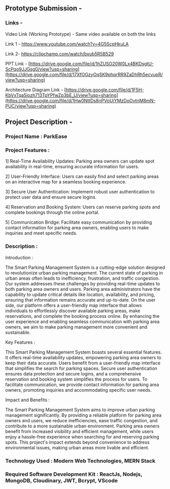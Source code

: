## Prototype Submission - 

### Links -

Video Link (Working Prototype) - Same video available on both the links

Link 1 - [https://www.youtube.com/watch?v=4G5ScpHkuLA ](https://youtu.be/AsZ9BGbvABc?si=iYshH0PDwTiKFtDR)

Link 2-  https://clipchamp.com/watch/bxub5R5B529

PPT Link - [https://drive.google.com/file/d/1hZUSO20W0Lx4BKDsgtU-ScPqo9JJGsg0/view?usp=sharing](https://drive.google.com/file/d/17XfOGzyOqSK9phqrRR9ZaDhRh5ecvupR/view?usp=sharing)

Architecture Diagram Link - [https://drive.google.com/file/d/1F5H-KbVxTqa5iozh713TpYPfwZp3bE_U/view?usp=sharing](https://drive.google.com/file/d/1Hw0NttDs8nPVoUiYMzDoOvtnM8mN-PUC/view?usp=sharing)


## Project Description - 

### Project Name : ParkEase

### Project Features :

  1] Real-Time Availability Updates: Parking area owners can update spot availability in real-time, ensuring accurate information for users.

  2] User-Friendly Interface: Users can easily find and select parking areas on an interactive map for a seamless booking experience.

  3] Secure User Authentication: Implement robust user authentication to protect user data and ensure secure logins.

  4] Reservation and Booking System: Users can reserve parking spots and complete bookings through the online portal.

  5] Communication Bridge: Facilitate easy communication by providing contact information for parking area owners, enabling users to make inquiries and meet specific needs.

### Description : 

Introduction : 

The Smart Parking Management System is a cutting-edge solution designed to revolutionize urban parking management. The current state of parking in urban areas often leads to inefficiency, frustration, and traffic congestion. Our system addresses these challenges by providing real-time updates to both parking area owners and users. Parking area administrators have the capability to update critical details like location, availability, and pricing, ensuring that information remains accurate and up-to-date. On the user side, our platform offers a user-friendly map interface that allows individuals to effortlessly discover available parking areas, make reservations, and complete the booking process online. By enhancing the user experience and enabling seamless communication with parking area owners, we aim to make parking management more convenient and sustainable.

Key Features :

This Smart Parking Management System boasts several essential features. It offers real-time availability updates, empowering parking area owners to keep their data accurate. Users benefit from a user-friendly map interface that simplifies the search for parking spaces. Secure user authentication ensures data protection and secure logins, and a comprehensive reservation and booking system simplifies the process for users. To facilitate communication, we provide contact information for parking area owners, promoting inquiries and accommodating specific user needs.

Impact and Benefits :

The Smart Parking Management System aims to improve urban parking management significantly. By providing a reliable platform for parking area owners and users, we reduce inefficiencies, ease traffic congestion, and contribute to a more sustainable urban environment. Parking area owners benefit from increased visibility and efficient management, while users enjoy a hassle-free experience when searching for and reserving parking spots. This project's impact extends beyond convenience to address environmental issues, making urban areas more livable and efficient.


### Technology Used : Modern Web Technologies, MERN Stack

### Required Software Development Kit : ReactJs, Nodejs, MongoDB, Cloudinary, JWT, Bcrypt, VScode





